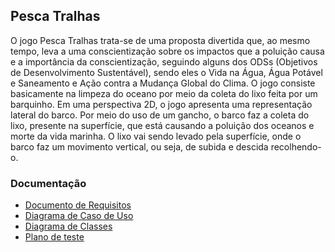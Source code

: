 ## Pesca Tralhas
O jogo Pesca Tralhas trata-se de uma proposta divertida que, ao mesmo tempo, leva a uma conscientização sobre os impactos que a poluição causa e a importância da conscientização, seguindo alguns dos ODSs (Objetivos de Desenvolvimento Sustentável), sendo eles o Vida na Água, Água Potável e Saneamento e Ação contra a Mudança Global do Clima. O jogo consiste basicamente na limpeza do oceano por meio da coleta do lixo feita por um barquinho. Em uma perspectiva 2D, o jogo apresenta uma representação lateral do barco. Por meio do uso de um gancho, o barco faz a coleta do lixo, presente na superfície, que está causando a poluição dos oceanos e morte da vida marinha. O lixo vai sendo levado pela superfície, onde o barco faz um movimento vertical, ou seja, de subida e descida recolhendo-o. 

### Documentação

* <a href="https://docs.google.com/document/d/19AD7eI-OLuJDqzfCT9H19qWbo9fxjCyuHN3CRTVwFOU/edit?usp=sharing" target="_blank" >Documento de Requisitos</a>
* <a href="https://lucid.app/lucidchart/8c2fc37f-03bd-476c-b8ae-501926bcc09b/edit?viewport_loc=2085%2C-14%2C2847%2C1402%2C0_0&invitationId=inv_2c7571b4-d2bf-4174-a650-f17e11aa1703" target="_blank" >Diagrama de Caso de Uso</a>
* <a href="https://docs.google.com/document/d/1ePSxBtEiT_OP3q5Z9RrVRkYVC2b9S9_KObNT6CYY2FI/edit?usp=sharing">Diagrama de Classes</a>
* <a href="https://docs.google.com/document/d/1FO-ZlrtynUhW5ADhvnJKIJnZVRrD4iLVByj1ySucxtA/edit?usp=sharing" target="_blank"> Plano de teste </a>
